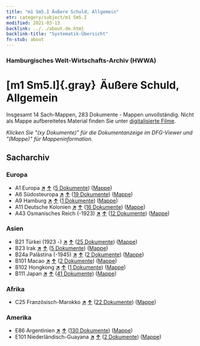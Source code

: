 ```yaml
---
title: "m1 Sm5.I Äußere Schuld, Allgemein"
etr: category/subject/m1 Sm5.I
modified: 2021-03-13
backlink: ../../about.de.html
backlink-title: "Systematik-Übersicht"
fn-stub: about
---
```


### Hamburgisches Welt-Wirtschafts-Archiv (HWWA)
# [m1 Sm5.I]{.gray}&#8201; Äußere Schuld, Allgemein&#160; 




Insgesamt 14 Sach-Mappen, 283 Dokumente - Mappen unvollständig.
Nicht als Mappe aufbereitetes Material finden Sie unter [digitalisierte Filme](/film/h1_sh).

_Klicken Sie "(xy Dokumente)" für die Dokumentanzeige im DFG-Viewer und "(Mappe)" für Mappeninformation._

## Sacharchiv




### Europa

- A1 Europa [**&nearr;**](../../../geo/i/140892/about.de.html "Europa (alle Mappen)") [**&uarr;**](../../../geo/about.de.html#A1 "Ländersystematik") (<a href="https://pm20.zbw.eu/dfgview/sh/140892,144818" title="über: Europa : Äußere Schuld, Allgemein" target="_blank">5 Dokumente</a>) ([Mappe](http://purl.org/pressemappe20/folder/sh/140892,144818))
- A6 Südosteuropa [**&nearr;**](../../../geo/i/140900/about.de.html "Südosteuropa (alle Mappen)") [**&uarr;**](../../../geo/about.de.html#A6 "Ländersystematik") (<a href="https://pm20.zbw.eu/dfgview/sh/140900,144818" title="über: Südosteuropa : Äußere Schuld, Allgemein" target="_blank">19 Dokumente</a>) ([Mappe](http://purl.org/pressemappe20/folder/sh/140900,144818))
- A9 Hamburg [**&nearr;**](../../../geo/i/140905/about.de.html "Hamburg (alle Mappen)") [**&uarr;**](../../../geo/about.de.html#A9 "Ländersystematik") (<a href="https://pm20.zbw.eu/dfgview/sh/140905,144818" title="über: Hamburg : Äußere Schuld, Allgemein" target="_blank">1 Dokumente</a>) ([Mappe](http://purl.org/pressemappe20/folder/sh/140905,144818))
- A11 Deutsche Kolonien [**&nearr;**](../../../geo/i/140960/about.de.html "Deutsche Kolonien (alle Mappen)") [**&uarr;**](../../../geo/about.de.html#A11 "Ländersystematik") (<a href="https://pm20.zbw.eu/dfgview/sh/140960,144818" title="über: Deutsche Kolonien : Äußere Schuld, Allgemein" target="_blank">16 Dokumente</a>) ([Mappe](http://purl.org/pressemappe20/folder/sh/140960,144818))
- A43 Osmanisches Reich (-1923) [**&nearr;**](../../../geo/i/141034/about.de.html "Osmanisches Reich (-1923) (alle Mappen)") [**&uarr;**](../../../geo/about.de.html#A43 "Ländersystematik") (<a href="https://pm20.zbw.eu/dfgview/sh/141034,144818" title="über: Osmanisches Reich (-1923) : Äußere Schuld, Allgemein" target="_blank">12 Dokumente</a>) ([Mappe](http://purl.org/pressemappe20/folder/sh/141034,144818))

### Asien

- B21 Türkei (1923 -) [**&nearr;**](../../../geo/i/141111/about.de.html "Türkei (1923 -) (alle Mappen)") [**&uarr;**](../../../geo/about.de.html#B21 "Ländersystematik") (<a href="https://pm20.zbw.eu/dfgview/sh/141111,144818" title="über: Türkei (1923 -) : Äußere Schuld, Allgemein" target="_blank">25 Dokumente</a>) ([Mappe](http://purl.org/pressemappe20/folder/sh/141111,144818))
- B23 Irak [**&nearr;**](../../../geo/i/141113/about.de.html "Irak (alle Mappen)") [**&uarr;**](../../../geo/about.de.html#B23 "Ländersystematik") (<a href="https://pm20.zbw.eu/dfgview/sh/141113,144818" title="über: Irak : Äußere Schuld, Allgemein" target="_blank">5 Dokumente</a>) ([Mappe](http://purl.org/pressemappe20/folder/sh/141113,144818))
- B24a Palästina (-1945) [**&nearr;**](../../../geo/i/141115/about.de.html "Palästina (-1945) (alle Mappen)") [**&uarr;**](../../../geo/about.de.html#B24a "Ländersystematik") (<a href="https://pm20.zbw.eu/dfgview/sh/141115,144818" title="über: Palästina (-1945) : Äußere Schuld, Allgemein" target="_blank">2 Dokumente</a>) ([Mappe](http://purl.org/pressemappe20/folder/sh/141115,144818))
- B101 Macao [**&nearr;**](../../../geo/i/141267/about.de.html "Macao (alle Mappen)") [**&uarr;**](../../../geo/about.de.html#B101 "Ländersystematik") (<a href="https://pm20.zbw.eu/dfgview/sh/141267,144818" title="über: Macao : Äußere Schuld, Allgemein" target="_blank">2 Dokumente</a>) ([Mappe](http://purl.org/pressemappe20/folder/sh/141267,144818))
- B102 Hongkong [**&nearr;**](../../../geo/i/141268/about.de.html "Hongkong (alle Mappen)") [**&uarr;**](../../../geo/about.de.html#B102 "Ländersystematik") (<a href="https://pm20.zbw.eu/dfgview/sh/141268,144818" title="über: Hongkong : Äußere Schuld, Allgemein" target="_blank">1 Dokumente</a>) ([Mappe](http://purl.org/pressemappe20/folder/sh/141268,144818))
- B111 Japan [**&nearr;**](../../../geo/i/141272/about.de.html "Japan (alle Mappen)") [**&uarr;**](../../../geo/about.de.html#B111 "Ländersystematik") (<a href="https://pm20.zbw.eu/dfgview/sh/141272,144818" title="über: Japan : Äußere Schuld, Allgemein" target="_blank">41 Dokumente</a>) ([Mappe](http://purl.org/pressemappe20/folder/sh/141272,144818))

### Afrika

- C25 Französisch-Marokko [**&nearr;**](../../../geo/i/141358/about.de.html "Französisch-Marokko (alle Mappen)") [**&uarr;**](../../../geo/about.de.html#C25 "Ländersystematik") (<a href="https://pm20.zbw.eu/dfgview/sh/141358,144818" title="über: Französisch-Marokko : Äußere Schuld, Allgemein" target="_blank">22 Dokumente</a>) ([Mappe](http://purl.org/pressemappe20/folder/sh/141358,144818))

### Amerika

- E86 Argentinien [**&nearr;**](../../../geo/i/141692/about.de.html "Argentinien (alle Mappen)") [**&uarr;**](../../../geo/about.de.html#E86 "Ländersystematik") (<a href="https://pm20.zbw.eu/dfgview/sh/141692,144818" title="über: Argentinien : Äußere Schuld, Allgemein" target="_blank">130 Dokumente</a>) ([Mappe](http://purl.org/pressemappe20/folder/sh/141692,144818))
- E101 Niederländisch-Guayana [**&nearr;**](../../../geo/i/141699/about.de.html "Niederländisch-Guayana (alle Mappen)") [**&uarr;**](../../../geo/about.de.html#E101 "Ländersystematik") (<a href="https://pm20.zbw.eu/dfgview/sh/141699,144818" title="über: Niederländisch-Guayana : Äußere Schuld, Allgemein" target="_blank">2 Dokumente</a>) ([Mappe](http://purl.org/pressemappe20/folder/sh/141699,144818))


